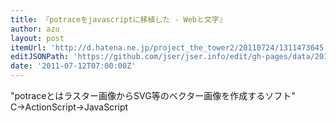 ```yaml
---
title: 『potraceをjavascriptに移植した - Webと文字』
author: azu
layout: post
itemUrl: 'http://d.hatena.ne.jp/project_the_tower2/20110724/1311473645'
editJSONPath: 'https://github.com/jser/jser.info/edit/gh-pages/data/2011/07/index.json'
date: '2011-07-12T07:00:00Z'
---
```

"potraceとはラスター画像からSVG等のベクター画像を作成するソフト"
C→ActionScript→JavaScript
